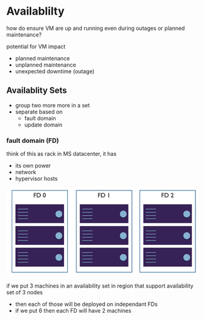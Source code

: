 # Availablilty

how do ensure VM are up and running even during outages or planned maintenance?

potential for VM impact
* planned maintenance
* unplanned maintenance
* unexpected downtime (outage)

## Availablity Sets

* group two more more in a set
* separate based on 
    * fault domain
    * update domain


### fault domain (FD)

think of this as rack in MS datacenter, it has
* its own power
* network
* hypervisor hosts

![image fault domain](./img/fault-domain.png)

if we put 3 machines in an availability set in region that support availability set of 3 nodes
* then each of those will be deployed on independant FDs
* if we put 6 then each FD will have 2 machines
